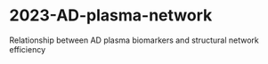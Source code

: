 # 2023-AD-plasma-network
Relationship between AD plasma biomarkers and structural network efficiency
